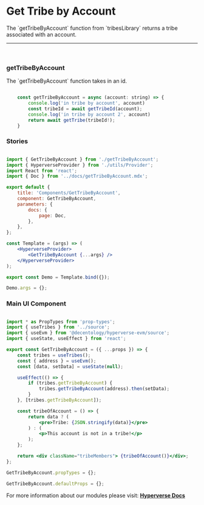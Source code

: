 # Get Tribe by Account

<p> The `getTribeByAccount` function from `tribesLibrary` returns a tribe associated with an account. </p>

---

<br>

### getTribeByAccount

<p> The `getTribeByAccount` function takes in an id. </p>

```jsx

	const getTribeByAccount = async (account: string) => {
		console.log('in tribe by account', account)
		const tribeId = await getTribeId(account);
		console.log('in tribe by account 2', account)
		return await getTribe(tribeId!);
	}

```

### Stories

```jsx

import { GetTribeByAccount } from './getTribeByAccount';
import { HyperverseProvider } from './utils/Provider';
import React from 'react';
import { Doc } from '../docs/getTribeByAccount.mdx';

export default {
	title: 'Components/GetTribeByAccount',
	component: GetTribeByAccount,
	parameters: {
		docs: {
			page: Doc,
		},
	},
};

const Template = (args) => (
	<HyperverseProvider>
		<GetTribeByAccount {...args} />
	</HyperverseProvider>
);

export const Demo = Template.bind({});

Demo.args = {};

```

### Main UI Component

```jsx

import * as PropTypes from 'prop-types';
import { useTribes } from '../source';
import { useEvm } from '@decentology/hyperverse-evm/source';
import { useState, useEffect } from 'react';

export const GetTribeByAccount = ({ ...props }) => {
	const tribes = useTribes();
	const { address } = useEvm();
	const [data, setData] = useState(null);

	useEffect(() => {
		if (tribes.getTribeByAccount) {
			tribes.getTribeByAccount(address).then(setData);
		}
	}, [tribes.getTribeByAccount]);

	const tribeOfAccount = () => {
		return data ? (
			<pre>Tribe: {JSON.stringify(data)}</pre>
		) : (
			<p>This account is not in a tribe!</p>
		);
	};

	return <div className="tribeMembers"> {tribeOfAccount()}</div>;
};

GetTribeByAccount.propTypes = {};

GetTribeByAccount.defaultProps = {};

```

For more information about our modules please visit: [**Hyperverse Docs**](docs.hyperverse.dev)

